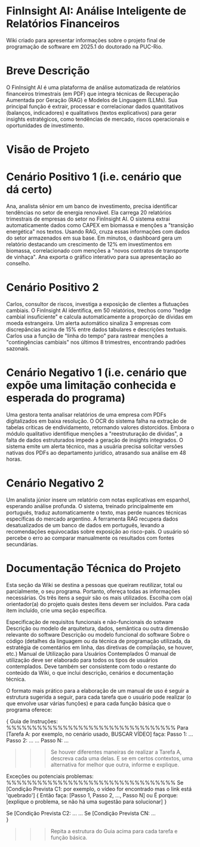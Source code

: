 # FinInsight AI: Análise Inteligente de Relatórios Financeiros
Wiki criado para apresentar informações sobre o projeto final de programação de software em 2025.1 do doutorado na PUC-Rio.

# Breve Descrição

O FinInsight AI é uma plataforma de análise automatizada de relatórios financeiros trimestrais (em PDF) que integra técnicas de Recuperação Aumentada por Geração (RAG) e Modelos de Linguagem (LLMs). Sua principal função é extrair, processar e correlacionar dados quantitativos (balanços, indicadores) e qualitativos (textos explicativos) para gerar insights estratégicos, como tendências de mercado, riscos operacionais e oportunidades de investimento.

# Visão de Projeto

# Cenário Positivo 1 (i.e. cenário que dá certo)

Ana, analista sênior em um banco de investimento, precisa identificar tendências no setor de energia renovável. Ela carrega 20 relatórios trimestrais de empresas do setor no FinInsight AI. O sistema extrai automaticamente dados como CAPEX em biomassa e menções a "transição energética" nos textos. Usando RAG, cruza essas informações com dados do setor armazenados em sua base. Em minutos, o dashboard gera um relatório destacando um crescimento de 12% em investimentos em biomassa, correlacionado com menções a "novos contratos de transporte de vinhaça". Ana exporta o gráfico interativo para sua apresentação ao conselho.

# Cenário Positivo 2

Carlos, consultor de riscos, investiga a exposição de clientes a flutuações cambiais. O FinInsight AI identifica, em 50 relatórios, trechos como "hedge cambial insuficiente" e calcula automaticamente a proporção de dívidas em moeda estrangeira. Um alerta automático sinaliza 3 empresas com discrepâncias acima de 15% entre dados tabulares e descrições textuais. Carlos usa a função de "linha do tempo" para rastrear menções a "contingências cambiais" nos últimos 8 trimestres, encontrando padrões sazonais.

# Cenário Negativo 1 (i.e. cenário que expõe uma limitação conhecida e esperada do programa)

Uma gestora tenta analisar relatórios de uma empresa com PDFs digitalizados em baixa resolução. O OCR do sistema falha na extração de tabelas críticas de endividamento, retornando valores distorcidos. Embora o módulo qualitativo identifique menções a "reestruturação de dívidas", a falta de dados estruturados impede a geração de insights integrados. O sistema emite um alerta técnico, mas a usuária precisa solicitar versões nativas dos PDFs ao departamento jurídico, atrasando sua análise em 48 horas.


# Cenário Negativo 2

Um analista júnior insere um relatório com notas explicativas em espanhol, esperando análise profunda. O sistema, treinado principalmente em português, traduz automaticamente o texto, mas perde nuances técnicas específicas do mercado argentino. A ferramenta RAG recupera dados desatualizados de um banco de dados em português, levando a recomendações equivocadas sobre exposição ao risco-país. O usuário só percebe o erro ao comparar manualmente os resultados com fontes secundárias.

# Documentação Técnica do Projeto
Esta seção da Wiki se destina a pessoas que queiram reutilizar, total ou parcialmente, o seu programa. Portanto, ofereça todas as informações necessárias. Os três itens a seguir são os mais utilizados. Escolha com o(a) orientador(a) do projeto quais destes itens devem ser incluídos. Para cada item incluído, crie uma seção específica.

Especificação de requisitos funcionais e não-funcionais do sotware
Descrição ou modelo de arquitetura, dados, semântica ou outra dimensão relevante do software
Descrição ou modelo funcional do software
Sobre o código (detalhes da linguagem ou da técnica de programação utilizada, da estratégia de comentários em linha, das diretivas de compilação, se houver, etc.)
Manual de Utilização para Usuários Contemplados
O manual de utilização deve ser elaborado para todos os tipos de usuários contemplados. Deve também ser consistente com todo o restante do conteúdo da Wiki, o que inclui descrição, cenários e documentação técnica.

O formato mais prático para a elaboração de um manual de uso é seguir a estrutura sugerida a seguir, para cada tarefa que o usuário pode realizar (o que envolve usar várias funções) e para cada função básica que o programa oferece:


{ 
  Guia de Instruções:
  %%%%%%%%%%%%%%%%%%%%%%%%%%%%%%%%%
  Para [Tarefa A: por exemplo, no cenário usado, BUSCAR VÍDEO] faça:
  Passo 1: ...
  Passo 2: ...
  ...
  Passo N: ...

  >>> Se houver diferentes maneiras de realizar a Tarefa A, descreva cada uma delas.
  >>> E se em certos contextos, uma alternativa for melhor que outra, informe e explique.

  Exceções ou potenciais problemas:
  %%%%%%%%%%%%%%%%%%%%%%%%%%%%%%%%%
  Se [Condição Prevista C1: por exemplo, o vídeo for encontrado mas o link está 'quebrado']
     {
     Então faça: [Passo 1, Passo 2, ..., Passo N] 
     ou
     É porque: [explique o problema, se não há uma sugestão para solucionar] 
     } 
  
  Se [Condição Prevista C2: ... 
  ...
  Se [Condição Prevista CN: ...      
}

>>> Repita a estrutura do Guia acima para cada tarefa e função básica.

